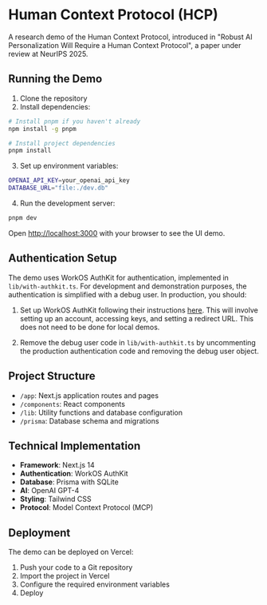 # Human Context Protocol (HCP)

A research demo of the Human Context Protocol, introduced in "Robust AI Personalization Will Require a Human Context Protocol", a paper under review at NeurIPS 2025.

## Running the Demo

1. Clone the repository
2. Install dependencies:
```bash
# Install pnpm if you haven't already
npm install -g pnpm

# Install project dependencies
pnpm install
```

3. Set up environment variables:
```bash
OPENAI_API_KEY=your_openai_api_key
DATABASE_URL="file:./dev.db"
```

4. Run the development server:
```bash
pnpm dev
```

Open [http://localhost:3000](http://localhost:3000) with your browser to see the UI demo.

## Authentication Setup

The demo uses WorkOS AuthKit for authentication, implemented in `lib/with-authkit.ts`. For development and demonstration purposes, the authentication is simplified with a debug user. In production, you should:

1. Set up WorkOS AuthKit following their instructions [here](https://workos.com/docs/user-management/vanilla/nodejs). This will involve setting up an account, accessing keys, and setting a redirect URL. This does not need to be done for local demos.

2. Remove the debug user code in `lib/with-authkit.ts` by uncommenting the production authentication code and removing the debug user object.


## Project Structure

- `/app`: Next.js application routes and pages
- `/components`: React components
- `/lib`: Utility functions and database configuration
- `/prisma`: Database schema and migrations

## Technical Implementation

- **Framework**: Next.js 14
- **Authentication**: WorkOS AuthKit
- **Database**: Prisma with SQLite
- **AI**: OpenAI GPT-4
- **Styling**: Tailwind CSS
- **Protocol**: Model Context Protocol (MCP)

## Deployment

The demo can be deployed on Vercel:

1. Push your code to a Git repository
2. Import the project in Vercel
3. Configure the required environment variables
4. Deploy
